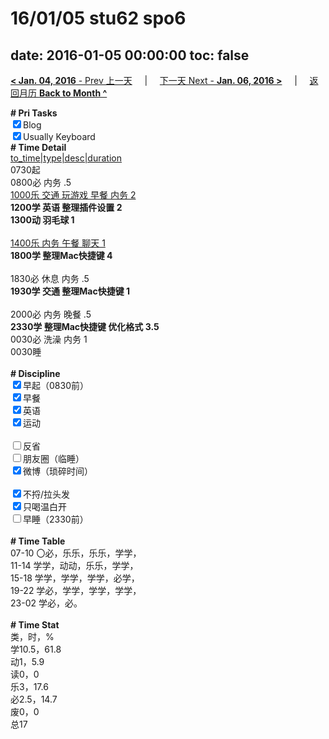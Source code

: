 # 16/01/05 stu62 spo6

date: 2016-01-05 00:00:00
toc: false
---
[**< Jan. 04, 2016** - Prev 上一天](/lifelogs/2016/01/d04.html) &nbsp; &nbsp; | &nbsp; &nbsp; [下一天 Next - **Jan. 06, 2016 >**](/lifelogs/2016/01/d06.html) &nbsp; &nbsp; |  &nbsp; &nbsp; [返回月历 **Back to Month ^**](/lifelogs/2016/01/index.html)
<br/><div><b># Pri Tasks</b></div><div><input checked="true" type="checkbox"/>Blog</div><div><input checked="true" type="checkbox"/>Usually Keyboard</div><div><b># Time Detail</b></div><div><u>to_time|type|desc|duration</u></div><div>0730起</div><div>0800必 内务 .5</div><div><u>1000乐 交通 玩游戏 早餐 内务 2</u></div><div><b>1200学 英语 整理插件设置 2</b></div><div><b>1300动 羽毛球 1</b></div><div><br/></div><div><u>1400乐 内务 午餐 聊天 1</u></div><div><b>1800学 整理Mac快捷键 4</b></div><div><br/></div><div>1830必 休息 内务 .5</div><div><b>1930学 交通 整理Mac快捷键 1</b></div><div><br/></div><div>2000必 内务 晚餐 .5</div><div><b>2330学 整理Mac快捷键 优化格式 3.5</b></div><div>0030必 洗澡 内务 1</div><div>0030睡</div><div><br/></div><div><b># Discipline</b></div><div><input checked="true" type="checkbox"/>早起（0830前）</div><div><input checked="true" type="checkbox"/>早餐</div><div><input checked="true" type="checkbox"/>英语</div><div><input checked="true" type="checkbox"/>运动</div><div><br/></div><div><input type="checkbox"/>反省</div><div><input type="checkbox"/>朋友圈（临睡）</div><div><input checked="true" type="checkbox"/>微博（琐碎时间）</div><div><br/></div><div><input checked="true" type="checkbox"/>不捋/拉头发</div><div><input checked="true" type="checkbox"/>只喝温白开</div><div><input type="checkbox"/>早睡（2330前）</div><div><br/></div><div><b># Time Table</b></div><div>07-10 〇必，乐乐，乐乐，学学，</div><div>11-14 学学，动动，乐乐，学学，</div><div>15-18 学学，学学，学学，必学，</div><div>19-22 学必，学学，学学，学学，</div><div>23-02 学必，必。</div><div><br/></div><div><b># Time Stat</b></div><div>类，时，%</div><div>学10.5，61.8</div><div>动1，5.9</div><div>读0，0</div><div>乐3，17.6</div><div>必2.5，14.7</div><div>废0，0</div><div>总17</div>
